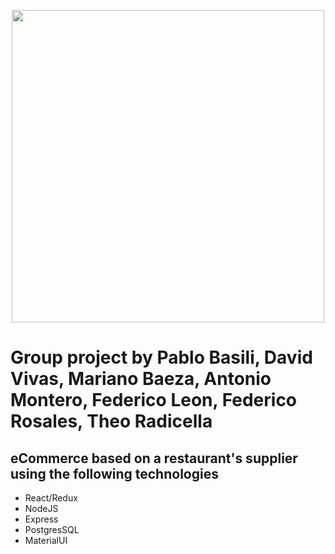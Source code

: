 <p align='center'>     
    <img src='https://i.pinimg.com/originals/07/10/67/071067d0181b02da0518ab2be33b1b7f.jpg' height="500"/> 
</p>  

# Group project by Pablo Basili, David Vivas, Mariano Baeza, Antonio Montero, Federico Leon, Federico Rosales, Theo Radicella

## eCommerce based on a restaurant's supplier using the following technologies
- React/Redux
- NodeJS
- Express
- PostgresSQL
- MaterialUI
